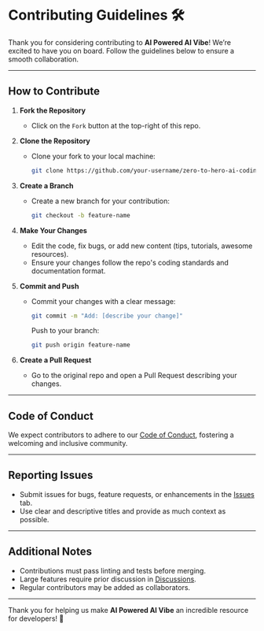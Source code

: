 # Contributing Guidelines 🛠️

Thank you for considering contributing to **AI Powered AI Vibe**! We’re excited to have you on board. Follow the guidelines below to ensure a smooth collaboration.

---

## How to Contribute
1. **Fork the Repository**  
   - Click on the `Fork` button at the top-right of this repo.

2. **Clone the Repository**  
   - Clone your fork to your local machine:  
     ```bash
     git clone https://github.com/your-username/zero-to-hero-ai-coding.git
     ```

3. **Create a Branch**  
   - Create a new branch for your contribution:  
     ```bash
     git checkout -b feature-name
     ```

4. **Make Your Changes**  
   - Edit the code, fix bugs, or add new content (tips, tutorials, awesome resources).  
   - Ensure your changes follow the repo's coding standards and documentation format.

5. **Commit and Push**  
   - Commit your changes with a clear message:  
     ```bash
     git commit -m "Add: [describe your change]"
     ```  
     Push to your branch:  
     ```bash
     git push origin feature-name
     ```

6. **Create a Pull Request**  
   - Go to the original repo and open a Pull Request describing your changes.

---

## Code of Conduct
We expect contributors to adhere to our [Code of Conduct](CODE_OF_CONDUCT.md), fostering a welcoming and inclusive community.

---

## Reporting Issues
- Submit issues for bugs, feature requests, or enhancements in the [Issues](https://github.com/iamgrewal/zero-to-hero-ai-coding/issues) tab.  
- Use clear and descriptive titles and provide as much context as possible.

---

## Additional Notes
- Contributions must pass linting and tests before merging.  
- Large features require prior discussion in [Discussions](https://github.com/iamgrewal/zero-to-hero-ai-coding/discussions).  
- Regular contributors may be added as collaborators.

---

Thank you for helping us make **AI Powered AI Vibe** an incredible resource for developers! 🚀
